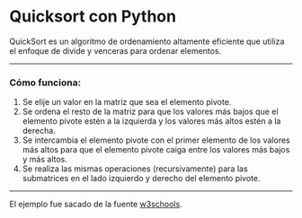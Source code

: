 # Quicksort con Python

QuickSort es un algoritmo de ordenamiento altamente eficiente que utiliza el enfoque de divide y venceras para ordenar elementos.

---
### Cómo funciona:

1. Se elije un valor en la matriz que sea el elemento pivote.
2. Se ordena el resto de la matriz para que los valores más bajos que el elemento pivote estén a la izquierda y los valores más altos estén a la derecha.
3. Se intercambia el elemento pivote con el primer elemento de los valores más altos para que el elemento pivote caiga entre los valores más bajos y más altos.
4. Se realiza las mismas operaciones (recursivamente) para las submatrices en el lado izquierdo y derecho del elemento pivote.

---
El ejemplo fue sacado de la fuente [w3schools](https://www.w3schools.com/dsa/dsa_algo_quicksort.php).